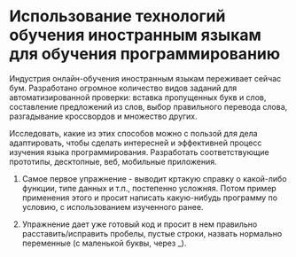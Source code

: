 # Использование технологий обучения иностранным языкам для обучения программированию

Индустрия онлайн-обучения иностранным языкам переживает сейчас бум. Разработано огромное количество видов заданий для автоматизированной проверки: вставка пропущенных букв и слов, составление предложений из слов, выбор правильного перевода слова, разгадывание кроссвордов и множество других.

Исследовать, какие из этих способов можно с пользой для дела адаптировать, чтобы сделать интересней и эффективней процесс изучения языка программирования.
Разработать соответствующие прототипы, десктопные, веб, мобильные приложения. 



1. Самое первое упражнение - выводит кртакую справку о какой-либо функции, типе данных и т.п., постепенно усложняя. Потом пример применения этого и просит написать какую-нибудь программу по условию, с использованием изученного ранее.

2. Упражнение дает уже готовый код и просит в нем правильно расставить/исправить пробелы, пустые строки, назвать нормально переменные (с маленькой буквы, через _).
